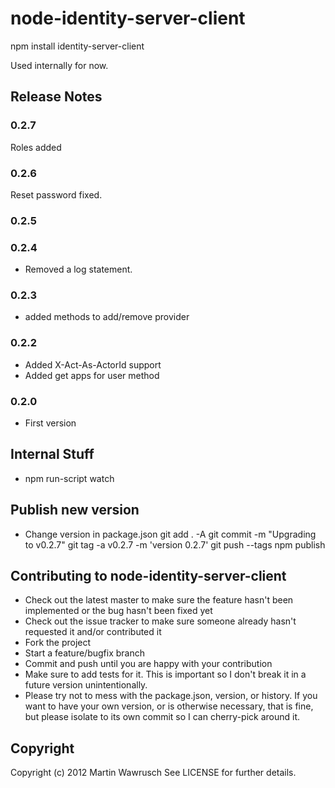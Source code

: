 node-identity-server-client
===========================

npm install identity-server-client

Used internally for now. 

## Release Notes

### 0.2.7
Roles added

### 0.2.6
Reset password fixed.

### 0.2.5
### 0.2.4
* Removed a log statement.

### 0.2.3
* added methods to add/remove provider

### 0.2.2
* Added X-Act-As-ActorId support
* Added get apps for user method

### 0.2.0

* First version

## Internal Stuff

* npm run-script watch

## Publish new version

* Change version in package.json
git add . -A
git commit -m "Upgrading to v0.2.7"
git tag -a v0.2.7 -m 'version 0.2.7'
git push --tags
npm publish

## Contributing to node-identity-server-client
 
* Check out the latest master to make sure the feature hasn't been implemented or the bug hasn't been fixed yet
* Check out the issue tracker to make sure someone already hasn't requested it and/or contributed it
* Fork the project
* Start a feature/bugfix branch
* Commit and push until you are happy with your contribution
* Make sure to add tests for it. This is important so I don't break it in a future version unintentionally.
* Please try not to mess with the package.json, version, or history. If you want to have your own version, or is otherwise necessary, that is fine, but please isolate to its own commit so I can cherry-pick around it.

## Copyright

Copyright (c) 2012 Martin Wawrusch See LICENSE for
further details.


